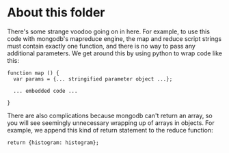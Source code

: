 About this folder
=================

There's some strange voodoo going on in here. For example, to use this code with mongodb's mapreduce engine, the map and reduce script strings must contain exactly one function, and there is no way to pass any additional parameters. We get around this by using python to wrap code like this:

```
function map () {
  var params = {... stringified parameter object ...};

  ... embedded code ...

}
```

There are also complications because mongodb can't return an array, so you will see seemingly unnecessary wrapping up of arrays in objects. For example, we append this kind of return statement to the reduce function:

```
return {histogram: histogram};
```
